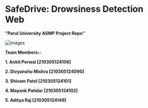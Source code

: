 # SafeDrive: Drowsiness Detection Web

**"Parul University ASMP Project Repo"**

![images](https://github.com/AnkitPorwal04/drowsy_driver_web/assets/96345105/51fba3ec-fd8b-40ab-99c9-34154aa09bab)

**Team Members:-**

**1. Ankit Porwal [210305124106]**

**2. Divyanshu Mishra [210305124090]**

**3. Shivam Patel [210305124101]**

**4. Mayank Patidar [210305124102]**

**5. Aditya Raj [210305124149]**

